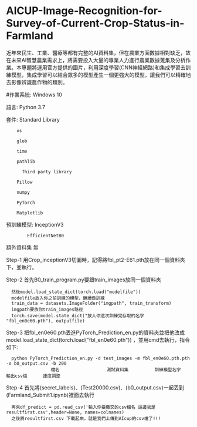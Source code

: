 # AICUP-Image-Recognition-for-Survey-of-Current-Crop-Status-in-Farmland
近年來民生、工業、醫療等都有完整的AI資料集，但在農業方面數據相對缺乏，故在未來AI智慧農業需求上，將需要投入大量的專業人力進行農業數據蒐集及分析作業。本專題將運用官方提供的圖片，利用深度學習(CNN神經網路)和集成學習去訓練模型，集成學習可以結合眾多的模型產生一個更強大的模型，讓我們可以精確地去影像辨識農作物的類別。

#作業系統:	Windows 10

語言:	Python 3.7

套件:	Standard Library

        os
	
        glob
	
        time
	
        pathlib
	
	      Third party library
	      
        Pillow
	
        numpy
	
        PyTorch
	
        Matplotlib
	
預訓練模型:	 InceptionV3

            EfficientNetB0
	    
額外資料集	無

Step-1 用Crop_inceptionV3切圖時，記得將fbl_pt2-E61.pth放在同一個資料夾下，並執行。

Step-2 首先B0_train_program.py要跟train_images放同一個資料夾

	  然後model.load_state_dict(torch.load("modelfile"))
	  modelfile放入你之前訓練的模型，繼續做訓練
	  train_data = datasets.ImageFolder("imgpath", train_transform)
	  imgpath要放你train_images路徑
	  torch.save(model.state_dict("放入你這次訓練完存取的名字 "fbl_en0e60.pth"), outputfile)

Step-3 把fbl_en0e60.pth丟進PyTorch_Prediction_en.py的資料夾並把他改成model.load_state_dict(torch.load("fbl_en0e60.pth")) ，並用cmd去執行，指令如下:

      python PyTorch_Prediction_en.py -d test_images -m fbl_en0e60.pth.pth -o b0_output.csv -b 200
                     檔名                  測試資料集          訓練模型名字              輸出csv檔      速度調整

Step-4 首先將(secret_labels)、(Test20000.csv)、(b0_output.csv)一起丟到(Farmland_Submit1.ipynb)裡面去執行

      再來df_predict = pd.read_csv('輸入你要繳交的csv檔名 這邊我是 resultfirst.csv',header=None, names=colnames)
      之後將resultfirst.csv 下載起來，就是我們上傳到AIcup的csv檔了!!!   


